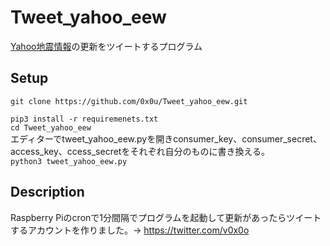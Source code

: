 # Tweet_yahoo_eew
[Yahoo地震情報](https://typhoon.yahoo.co.jp/weather/earthquake/)の更新をツイートするプログラム
## Setup
```git clone https://github.com/0x0u/Tweet_yahoo_eew.git```<div>```pip3 install -r requiremenets.txt```<div>```cd Tweet_yahoo_eew```<div>エディターでtweet_yahoo_eew.pyを開きconsumer_key、consumer_secret、access_key、ccess_secretをそれぞれ自分のものに書き換える。<div>```python3 tweet_yahoo_eew.py```
## Description
Raspberry Piのcronで1分間隔でプログラムを起動して更新があったらツイートするアカウントを作りました。→ https://twitter.com/v0x0o
